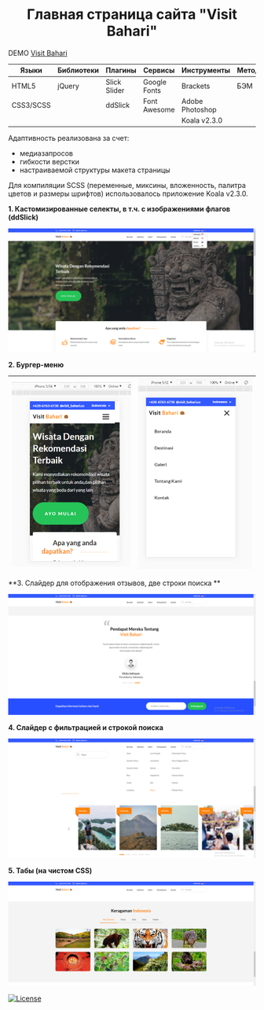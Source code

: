 <h1 align="center">Главная страница сайта "Visit Bahari"</h1>

DEMO [Visit Bahari](https://zena86.github.io/visit-bahari/)

Языки    | Библиотеки |Плагины     | Сервисы        | Инструменты   |Методология|Прочие
---------|------------|------------|----------------|---------------|-----------|-----------
HTML5    |jQuery      |Slick Slider|Google Fonts    |Brackets       |БЭМ        |CSS flexbox
CSS3/SCSS|            |ddSlick     |Font Awesome    |Adobe Photoshop|           |
&nbsp;   |            |            |                |Koala v2.3.0   |           |


Адаптивность реализована за счет:
* медиазапросов
* гибкости верстки
* настраиваемой структуры макета страницы

Для компиляции SCSS (переменные, миксины, вложенность, палитра цветов и размеры шрифтов) использовалось приложение Koala v2.3.0.

**1. Кастомизированные селекты, в т.ч. с изображениями флагов (ddSlick)**

![Screenshort 1](/images/imgreadme/screen-main.png)


**2. Бургер-меню**

![Screenshort 1](/images/imgreadme/screen-menu1.png)|![Screenshort 1](/images/imgreadme/screen-menu2.png)
----------------------------------------------------------|------------------------------------------------


**3. Слайдер для отображения отзывов, две строки поиска **

![Screenshort 1](/images/imgreadme/screen-slider.png)


**4. Слайдер с фильтрацией и строкой поиска**

![Screenshort 1](/images/imgreadme/screen-filtr.png)


**5. Табы (на чистом CSS)**

![Screenshort 1](/images/imgreadme/screen-tabs.png)


[![License](https://img.shields.io/badge/License-Apache%202.0-blue.svg)](https://opensource.org/licenses/Apache-2.0)






